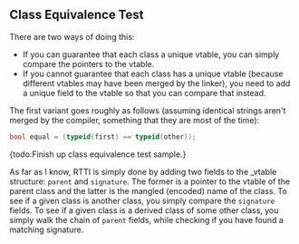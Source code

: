## Class Equivalence Test



There are two ways of doing this:

- If you can guarantee that each class a unique vtable, you can simply compare the pointers to the vtable.
- If you cannot guarantee that each class has a unique vtable (because different vtables may have been merged by the linker), you need to add a unique field to the vtable so that you can compare that instead.

The first variant goes roughly as follows (assuming identical strings aren't merged by the compiler, something that they are most
of the time):

```cpp
bool equal = (typeid(first) == typeid(other));
```
{todo:Finish up class equivalence test sample.}


As far as I know, RTTI is simply done by adding two fields to the _vtable structure: `parent` and `signature`.  The former is a
pointer to the vtable of the parent class and the latter is the mangled (encoded) name of the class.  To see if a given class is
another class, you simply compare the `signature` fields.  To see if a given class is a derived class of some other class, you
simply walk the chain of `parent` fields, while checking if you have found a matching signature.


